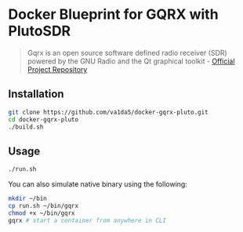 # Docker Blueprint for GQRX with PlutoSDR

> Gqrx is an open source software defined radio receiver (SDR) powered by the GNU Radio and the Qt graphical toolkit - [Official Project Repository](https://github.com/csete/gqrx)


## Installation

```bash
git clone https://github.com/va1da5/docker-gqrx-pluto.git
cd docker-gqrx-pluto
./build.sh
```

## Usage

```bash
./run.sh
```

You can also simulate native binary using the following:

```bash
mkdir ~/bin
cp run.sh ~/bin/gqrx
chmod +x ~/bin/gqrx
gqrx # start a container from anywhere in CLI
```
